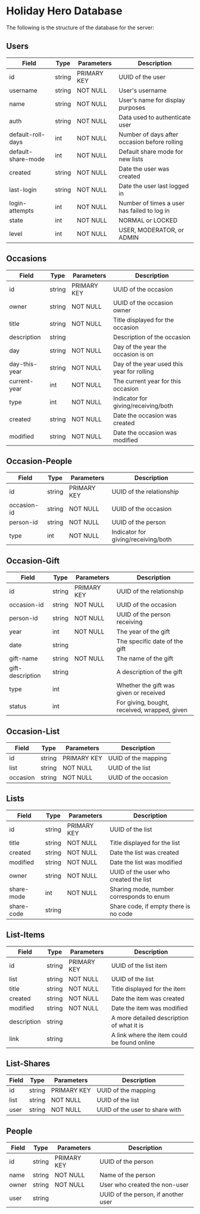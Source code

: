 Holiday Hero Database
=====================

The following is the structure of the database for the server:

## Users

| Field                 | Type          | Parameters                | Description                                       |
|-----------------------|---------------|---------------------------|---------------------------------------------------|
| id                    | string        | PRIMARY KEY               | UUID of the user                                  |
| username              | string        | NOT NULL                  | User's username                                   |
| name                  | string        | NOT NULL                  | User's name for display purposes                  |
| auth                  | string        | NOT NULL                  | Data used to authenticate user                    |
| default-roll-days     | int           | NOT NULL                  | Number of days after occasion before rolling      |
| default-share-mode    | int           | NOT NULL                  | Default share mode for new lists                  |
| created               | string        | NOT NULL                  | Date the user was created                         |
| last-login            | string        | NOT NULL                  | Date the user last logged in                      |
| login-attempts        | int           | NOT NULL                  | Number of times a user has failed to log in       |
| state                 | int           | NOT NULL                  | NORMAL or LOCKED                                  |
| level                 | int           | NOT NULL                  | USER, MODERATOR, or ADMIN                         |

## Occasions

| Field                 | Type          | Parameters                | Description                                       |
|-----------------------|---------------|---------------------------|---------------------------------------------------|
| id                    | string        | PRIMARY KEY               | UUID of the occasion                              |
| owner                 | string        | NOT NULL                  | UUID of the occasion owner                        |
| title                 | string        | NOT NULL                  | Title displayed for the occasion                  |
| description           | string        |                           | Description of the occasion                       |
| day                   | string        | NOT NULL                  | Day of the year the occasion is on                |
| day-this-year         | string        | NOT NULL                  | Day of the year used this year for rolling        |
| current-year          | int           | NOT NULL                  | The current year for this occasion                |
| type                  | int           | NOT NULL                  | Indicator for giving/receiving/both               |
| created               | string        | NOT NULL                  | Date the occasion was created                     |
| modified              | string        | NOT NULL                  | Date the occasion was modified                    |

## Occasion-People

| Field                 | Type          | Parameters                | Description                                       |
|-----------------------|---------------|---------------------------|---------------------------------------------------|
| id                    | string        | PRIMARY KEY               | UUID of the relationship                          |
| occasion-id           | string        | NOT NULL                  | UUID of the occasion                              |
| person-id             | string        | NOT NULL                  | UUID of the person                                |
| type                  | int           | NOT NULL                  | Indicator for giving/receiving/both               |

## Occasion-Gift

| Field                 | Type          | Parameters                | Description                                       |
|-----------------------|---------------|---------------------------|---------------------------------------------------|
| id                    | string        | PRIMARY KEY               | UUID of the relationship                          |
| occasion-id           | string        | NOT NULL                  | UUID of the occasion                              |
| person-id             | string        | NOT NULL                  | UUID of the person receiving                      |
| year                  | int           | NOT NULL                  | The year of the gift                              |
| date                  | string        |                           | The specific date of the gift                     |
| gift-name             | string        | NOT NULL                  | The name of the gift                              |
| gift-description      | string        |                           | A description of the gift                         |
| type                  | int           |                           | Whether the gift was given or received            |
| status                | int           |                           | For giving, bought, received, wrapped, given      |

## Occasion-List

| Field                 | Type          | Parameters                | Description                                       |
|-----------------------|---------------|---------------------------|---------------------------------------------------|
| id                    | string        | PRIMARY KEY               | UUID of the mapping                               |
| list                  | string        | NOT NULL                  | UUID of the list                                  |
| occasion              | string        | NOT NULL                  | UUID of the occasion                              |

## Lists

| Field                 | Type          | Parameters                | Description                                       |
|-----------------------|---------------|---------------------------|---------------------------------------------------|
| id                    | string        | PRIMARY KEY               | UUID of the list                                  |
| title                 | string        | NOT NULL                  | Title displayed for the list                      |
| created               | string        | NOT NULL                  | Date the list was created                         |
| modified              | string        | NOT NULL                  | Date the list was modified                        |
| owner                 | string        | NOT NULL                  | UUID of the user who created the list             |
| share-mode            | int           | NOT NULL                  | Sharing mode, number corresponds to enum          |
| share-code            | string        |                           | Share code, if empty there is no code             |

## List-Items

| Field                 | Type          | Parameters                | Description                                       |
|-----------------------|---------------|---------------------------|---------------------------------------------------|
| id                    | string        | PRIMARY KEY               | UUID of the list item                             |
| list                  | string        | NOT NULL                  | UUID of the list                                  |
| title                 | string        | NOT NULL                  | Title displayed for the item                      |
| created               | string        | NOT NULL                  | Date the item was created                         |
| modified              | string        | NOT NULL                  | Date the item was modified                        |
| description           | string        |                           | A more detailed description of what it is         |
| link                  | string        |                           | A link where the item could be found online       |

## List-Shares

| Field                 | Type          | Parameters                | Description                                       |
|-----------------------|---------------|---------------------------|---------------------------------------------------|
| id                    | string        | PRIMARY KEY               | UUID of the mapping                               |
| list                  | string        | NOT NULL                  | UUID of the list                                  |
| user                  | string        | NOT NULL                  | UUID of the user to share with                    |

## People

| Field                 | Type          | Parameters                | Description                                       |
|-----------------------|---------------|---------------------------|---------------------------------------------------|
| id                    | string        | PRIMARY KEY               | UUID of the person                                |
| name                  | string        | NOT NULL                  | Name of the person                                |
| owner                 | string        | NOT NULL                  | User who created the non-user                     |
| user                  | string        |                           | UUID of the person, if another user               |
